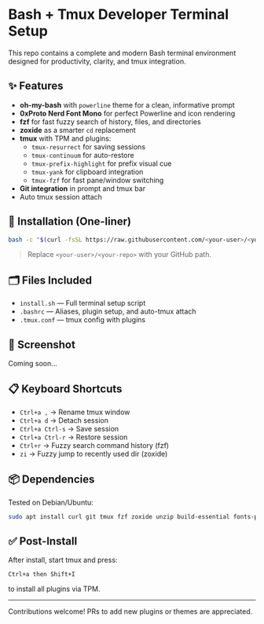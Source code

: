 # Bash + Tmux Developer Terminal Setup

This repo contains a complete and modern Bash terminal environment designed for productivity, clarity, and tmux integration.

## ✨ Features

- **oh-my-bash** with `powerline` theme for a clean, informative prompt
- **0xProto Nerd Font Mono** for perfect Powerline and icon rendering
- **fzf** for fast fuzzy search of history, files, and directories
- **zoxide** as a smarter `cd` replacement
- **tmux** with TPM and plugins:
  - `tmux-resurrect` for saving sessions
  - `tmux-continuum` for auto-restore
  - `tmux-prefix-highlight` for prefix visual cue
  - `tmux-yank` for clipboard integration
  - `tmux-fzf` for fast pane/window switching
- **Git integration** in prompt and tmux bar
- Auto tmux session attach

## 🔧 Installation (One-liner)
```bash
bash -c "$(curl -fsSL https://raw.githubusercontent.com/<your-user>/<your-repo>/main/install.sh)"
```

> Replace `<your-user>/<your-repo>` with your GitHub path.

## 🗂 Files Included
- `install.sh` — Full terminal setup script
- `.bashrc` — Aliases, plugin setup, and auto-tmux attach
- `.tmux.conf` — tmux config with plugins

## 📸 Screenshot
Coming soon...

## 📋 Keyboard Shortcuts
- `Ctrl+a ,` → Rename tmux window
- `Ctrl+a d` → Detach session
- `Ctrl+a Ctrl-s` → Save session
- `Ctrl+a Ctrl-r` → Restore session
- `Ctrl+r` → Fuzzy search command history (fzf)
- `zi` → Fuzzy jump to recently used dir (zoxide)

## 📦 Dependencies
Tested on Debian/Ubuntu:
```bash
sudo apt install curl git tmux fzf zoxide unzip build-essential fonts-powerline
```

## ✅ Post-Install
After install, start tmux and press:
```
Ctrl+a then Shift+I
```
to install all plugins via TPM.

---

Contributions welcome! PRs to add new plugins or themes are appreciated.
